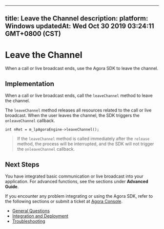 
---
title: Leave the Channel
description: 
platform: Windows
updatedAt: Wed Oct 30 2019 03:24:11 GMT+0800 (CST)
---
# Leave the Channel
When a call or live broadcast ends, use the Agora SDK to leave the channel.

## Implementation

When a call or live broadcast ends, call the <code>leaveChannel</code> method to leave the channel.

The <code>leaveChannel</code> method releases all resources related to the call or live broadcast. When the user leaves the channel, the SDK triggers the <code>onleaveChannel</code> callback.

```
int nRet = m_lpAgoraEngine->leaveChannel();
```

> If the <code>leaveChannel</code> method is called immediately after the <code>release</code> method, the process will be interrupted, and the SDK will not trigger the <code>onleaveChannel</code> callback.


## Next Steps
You have integrated basic communication or live broadcast into your application. For advanced functions, see the sections under **Advanced Guide**.

If you encounter any problem integrating or using the Agora SDK, refer to the following sections or submit a ticket at [Agora Console](https://dashboard.agora.io).

- [General Questions](../../en/Agora%20Platform/general_questions.md)
- [Integration and Deployment](../../en/Agora%20Platform/general_questions.md)
- [Troubleshooting](../../en/Agora%20Platform/general_questions.md)
